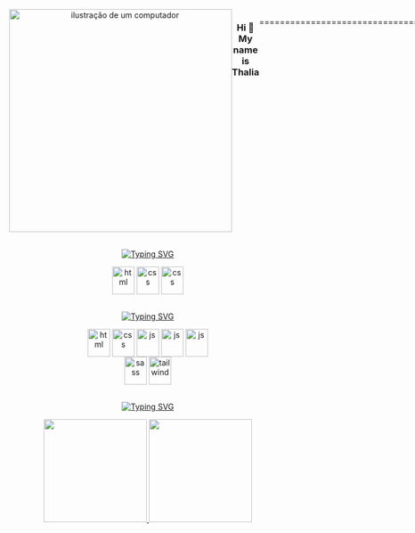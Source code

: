 <div style="display:flex" align="center" flex-direction:"row" >
<img src="https://raw.githubusercontent.com/MicaelliMedeiros/micaellimedeiros/master/image/computer-illustration.png" alt="ilustração de um computador" min-width="400px" max-width="400px" width="400px" align="right">

<h3>Hi 👋 My name is Thalia</h3>

================================

<!--<p align="left"> 
  Faça uma breve apresentação sua com o seu nome e não esqueça a <strong>FrontEnd</strong>.<br>
  Estou fazendo um Curso Técnico de Desenvolvimento de Sistemas na Proz.
</p> -->

<a href = "mailto:thaliadani2@gmail.com"><img src="https://img.shields.io/badge/Gmail-D14836?style=for-the-badge&logo=gmail&logoColor=white" target="_blank"></a>
<a href="https://www.linkedin.com/in/thalia-danielle-21b968221/" target="_blank"><img src="https://img.shields.io/badge/LinkedIn-0077B5?style=for-the-badge&logo=linkedin&logoColor=white" target="_blank"></a> 
  
</div>

<div style="display: inline_block" align="center"><br>

  <a href="https://git.io/typing-svg"><img src="https://readme-typing-svg.herokuapp.com?font=Fira+Code&size=24&pause=1000&color=FF6E96&background=282A36&center=true&vCenter=true&width=1000&lines=Tools" alt="Typing SVG" /></a>

  <img align="center" alt="html" height="50" width="40" src="https://cdn.jsdelivr.net/gh/devicons/devicon@latest/icons/vscode/vscode-original.svg">
  <img align="center" alt="css" height="50" width="40" src="https://cdn.jsdelivr.net/gh/devicons/devicon@latest/icons/intellij/intellij-original.svg"> 
  <img align="center" alt="css" height="50" width="40" src="https://cdn.jsdelivr.net/gh/devicons/devicon@latest/icons/figma/figma-original.svg"> 

  <br>
  <br>

  <a href="https://git.io/typing-svg"><img src="https://readme-typing-svg.herokuapp.com?font=Fira+Code&size=24&pause=1000&color=FF6E96&background=282A36&center=true&vCenter=true&width=1000&lines=Technology+Stack" alt="Typing SVG" /></a>
  
  <img align="center" alt="html" height="50" width="40" src="https://cdn.jsdelivr.net/gh/devicons/devicon/icons/html5/html5-original.svg">
  <img align="center" alt="css" height="50" width="40" src="https://cdn.jsdelivr.net/gh/devicons/devicon/icons/css3/css3-original.svg"> 
  <img align="center" alt="js" height="50" width="40" src="https://cdn.jsdelivr.net/gh/devicons/devicon@latest/icons/javascript/javascript-original.svg">
  <img align="center" alt="js" height="50" width="40" src="https://cdn.jsdelivr.net/gh/devicons/devicon@latest/icons/python/python-plain.svg" />
  <img align="center" alt="js" height="50" width="40" src="https://cdn.jsdelivr.net/gh/devicons/devicon@latest/icons/java/java-original.svg" />
  <br>
  <img align="center" alt="sass" height="50" width="40" src="https://cdn.jsdelivr.net/gh/devicons/devicon/icons/sass/sass-original.svg"> 
  <img align="center" alt="tailwind" height="50" width="40" src="https://cdn.jsdelivr.net/gh/devicons/devicon@latest/icons/tailwindcss/tailwindcss-original.svg" />
  <!-- <img align="center" alt="typescript" height="50" width="40" src="https://cdn.jsdelivr.net/gh/devicons/devicon@latest/icons/typescript/typescript-original.svg" /> -->   
  <!-- <img align="center" alt="react" height="50" width="40" src="https://cdn.jsdelivr.net/gh/devicons/devicon@latest/icons/react/react-original.svg" /> -->       

  <br>
  <br>
 
  <a href="https://git.io/typing-svg"><img src="https://readme-typing-svg.herokuapp.com?font=Fira+Code&size=24&pause=1000&color=FF6E96&background=282A36&center=true&vCenter=true&width=1000&lines=My+Github+Status" alt="Typing SVG" /></a>

  <a href="https://github.com/thaliadani">
    <img height="185px" src="https://github-readme-stats.vercel.app/api?username=thaliadani&show_icons=true&theme=dracula"/>
    <img height="185px" src="https://github-readme-stats.vercel.app/api/top-langs/?username=thaliadani&layout=compact&show_icons=true&theme=dracula"/> 
 </a>

</div>
